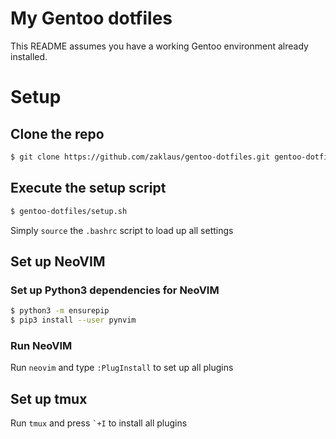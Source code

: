 # My Gentoo dotfiles

This README assumes you have a working Gentoo environment already installed.

# Setup

## Clone the repo

```sh
$ git clone https://github.com/zaklaus/gentoo-dotfiles.git gentoo-dotfiles
```

## Execute the setup script

```sh
$ gentoo-dotfiles/setup.sh
```

Simply `source` the `.bashrc` script to load up all settings

## Set up NeoVIM

### Set up Python3 dependencies for NeoVIM

```sh
$ python3 -m ensurepip
$ pip3 install --user pynvim
```

### Run NeoVIM

Run `neovim` and type `:PlugInstall` to set up all plugins

## Set up tmux

Run `tmux` and press `` `+I `` to install all plugins
